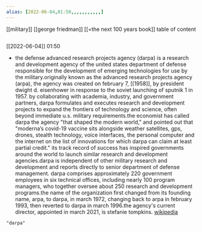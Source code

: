 ```yaml
---
alias: [2022-06-04,01:50,,,,,,,,,,,]
---
```

[[military]] [[george friedman]] [[=the next 100 years book]]
table of content
```toc
```

[[2022-06-04]] 01:50
- the defense advanced research projects agency (darpa) is a research and development agency of the united states department of defense responsible for the development of emerging technologies for use by the military.originally known as the advanced research projects agency (arpa), the agency was created on february 7, [[1958]], by president dwight d. eisenhower in response to the soviet launching of sputnik 1 in 1957. by collaborating with academia, industry, and government partners, darpa formulates and executes research and development projects to expand the frontiers of technology and science, often beyond immediate u.s. military requirements.the economist has called darpa the agency "that shaped the modern world," and pointed out that "moderna’s covid-19 vaccine sits alongside weather satellites, gps, drones, stealth technology, voice interfaces, the personal computer and the internet on the list of innovations for which darpa can claim at least partial credit."   its track record of success has inspired governments around the world to launch similar research and development agencies.darpa is independent of other military research and development and reports directly to senior department of defense management. darpa comprises approximately 220 government employees in six technical offices, including nearly 100 program managers, who together oversee about 250 research and development programs.the name of the organization first changed from its founding name, arpa, to darpa, in march 1972, changing back to arpa in february 1993, then reverted to darpa in march 1996.the agency's current director, appointed in march 2021, is stefanie tompkins.
[wikipedia](https://en.wikipedia.org/wiki/darpa)
```query
"darpa"
```